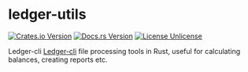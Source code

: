 # ledger-utils

[![Crates.io Version](https://img.shields.io/crates/v/ledger-utils.svg)](https://crates.io/crates/ledger-utils)
[![Docs.rs Version](https://docs.rs/ledger-utils/badge.svg)](https://docs.rs/ledger-utils)
[![License Unlicense](https://img.shields.io/crates/l/ledger-utils.svg)](http://unlicense.org/UNLICENSE)

Ledger-cli [Ledger-cli](https://www.ledger-cli.org/) file processing tools in Rust, useful for calculating balances, creating reports etc.
